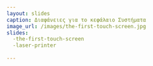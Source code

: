 ```yaml
---
layout: slides
caption: Διαφάνειες για το κεφάλαιο Συστήματα
image_url: /images/the-first-touch-screen.jpg
slides:
  -the-first-touch-screen
  -laser-printer
  
---
```

